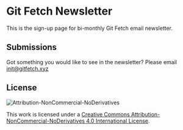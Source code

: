 # Git Fetch Newsletter

This is the sign-up page for bi-monthly Git Fetch email newsletter.

## Submissions

Got something you would like to see in the newsletter? Please email
[init@gitfetch.xyz](init@gitfetch.xyz)

## License

![Attribution-NonCommercial-NoDerivatives](https://i.creativecommons.org/l/by-nc-nd/4.0/88x31.png)

This work is licensed under a [Creative Commons Attribution-NonCommercial-NoDerivatives 4.0 International License](http://creativecommons.org/licenses/by-nc-nd/4.0/).